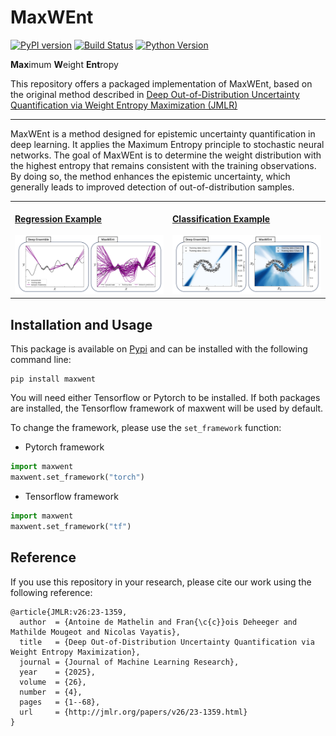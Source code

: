 # MaxWEnt

[![PyPI version](https://badge.fury.io/py/maxwent.svg)](https://pypi.org/project/maxwent)
[![Build Status](https://github.com/antoinedemathelin/maxwent/actions/workflows/run-test.yml/badge.svg)](https://github.com/antoinedemathelin/maxwent/actions)
[![Python Version](https://img.shields.io/badge/python-3.8%20|%203.9%20|%203.10|%203.11-blue)](https://img.shields.io/badge/python-3.8%20|%203.9%20|%203.10|%203.11-blue)

**Max**imum **W**eight **Ent**ropy

This repository offers a packaged implementation of MaxWEnt, based on the original method described in [Deep Out-of-Distribution Uncertainty Quantification via Weight Entropy Maximization (JMLR)](https://www.jmlr.org/papers/v26/23-1359.html)

---

MaxWEnt is a method designed for epistemic uncertainty quantification in deep learning. It applies the Maximum Entropy principle to stochastic neural networks. The goal of MaxWEnt is to determine the weight distribution with the highest entropy that remains consistent with the training observations. By doing so, the method enhances the epistemic uncertainty, which generally leads to improved detection of out-of-distribution samples.

<table>
  <tr valign="top">
    <td width="50%" >
        <a href="https://antoinedemathelin.github.io/maxwent/1D_Regression_Example.html">
            <br>
            <b>Regression Example</b>
            <br>
            <br>
            <img src="https://github.com/antoinedemathelin/maxwent/blob/42cee2020a52850666b6abb521c30f5ef1d3ce9e/docs/imgs/regression1d.png">
    </a>
    </td>
    <td width="50%">
        <a href="https://antoinedemathelin.github.io/maxwent/2D_Classification_Example.html">
            <br>
            <b>Classification Example</b>
            <br>
            <br>
            <img src="https://github.com/antoinedemathelin/maxwent/blob/a016e60b39d753459871f9bdc5fc8b7973ac2f2d/docs/imgs/classification2d.png">
    </a>
    </td>
</table>

## Installation and Usage

This package is available on [Pypi](https://pypi.org/project/maxwent) and can be installed with the following command line: 

```
pip install maxwent
```

You will need either Tensorflow or Pytorch to be installed. If both packages are installed, the Tensorflow framework of maxwent will be used by default.

To change the framework, please use the `set_framework` function:

- Pytorch framework
```python
import maxwent
maxwent.set_framework("torch")
```

- Tensorflow framework
```python
import maxwent
maxwent.set_framework("tf")
```

## Reference

If you use this repository in your research, please cite our work using the following reference:

```
@article{JMLR:v26:23-1359,
  author  = {Antoine de Mathelin and Fran{\c{c}}ois Deheeger and Mathilde Mougeot and Nicolas Vayatis},
  title   = {Deep Out-of-Distribution Uncertainty Quantification via Weight Entropy Maximization},
  journal = {Journal of Machine Learning Research},
  year    = {2025},
  volume  = {26},
  number  = {4},
  pages   = {1--68},
  url     = {http://jmlr.org/papers/v26/23-1359.html}
}
```
